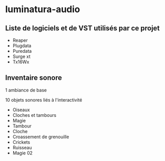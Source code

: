 # luminatura-audio

## Liste de logiciels et de VST utilisés par ce projet
* Reaper
* Plugdata
* Puredata
* Surge xt
* Tx16Wx
 
## Inventaire sonore
1 ambiance de base

10 objets sonores liés à l'interactivité
* Oiseaux
* Cloches et tambours
* Magie
* Tambour
* Cloche
* Croassement de grenouille
* Crickets
* Ruisseau
* Magie 02
